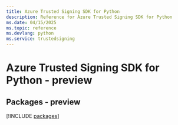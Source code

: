 ```yaml
---
title: Azure Trusted Signing SDK for Python
description: Reference for Azure Trusted Signing SDK for Python
ms.date: 04/15/2025
ms.topic: reference
ms.devlang: python
ms.service: trustedsigning
---
```

# Azure Trusted Signing SDK for Python - preview
## Packages - preview
[!INCLUDE [packages](trusted-signing-index.md)]
